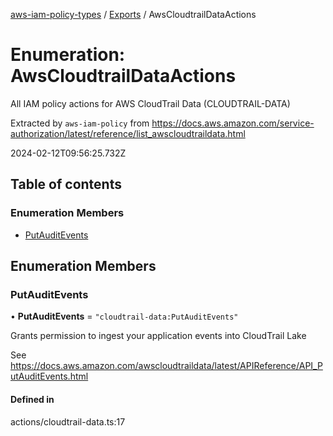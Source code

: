 [aws-iam-policy-types](../README.md) / [Exports](../modules.md) / AwsCloudtrailDataActions

# Enumeration: AwsCloudtrailDataActions

All IAM policy actions for AWS CloudTrail Data (CLOUDTRAIL-DATA)

Extracted by `aws-iam-policy` from
https://docs.aws.amazon.com/service-authorization/latest/reference/list_awscloudtraildata.html

2024-02-12T09:56:25.732Z

## Table of contents

### Enumeration Members

- [PutAuditEvents](AwsCloudtrailDataActions.md#putauditevents)

## Enumeration Members

### PutAuditEvents

• **PutAuditEvents** = ``"cloudtrail-data:PutAuditEvents"``

Grants permission to ingest your application events into CloudTrail Lake

See https://docs.aws.amazon.com/awscloudtraildata/latest/APIReference/API_PutAuditEvents.html

#### Defined in

actions/cloudtrail-data.ts:17
